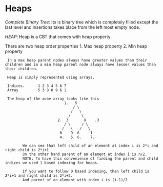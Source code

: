 # Heaps

*Complete Binary Tree*: Its is binary tree which is completely filled except the last level and insertions takes place from the left most 
                          empty node. 
                         
*HEAP*: Heap is a CBT that comes with heap property.

There are two heap order properties
     1. Max heap property 
     2. Min heap property
     
     In a max heap parent nodes always have greater values than their children and in a min heap parent node always have lesser values than their children.
     
     Heap is simply represented using arrays. 
     
     Indices.      1 2 3 4 5 6 7
     Array         5 3 8 0 9 6 1
     
     The heap of the aobe array looks like this 
                               1.   5
                                   / \
                                  /   \
                                 /     \
                            2.  3       8    .3
                               / \     / \
                              /   \   /   \
                             0    9  6     1
                             4.   5. 6.    7. 
                             
            We can see that left child of an element at index i is 2*i and right child is 2*i+1
            On the other hand parent of an element at index i is n/2.  
            NOTE: To have this convenience of finding the parent and child indices we used 1 based indexing for heaps. 
            
            If you want to follow 0 based indexing, then left child is 2*i+1 and right child is 2*i+2.
            And parent of an element with index i is (i-1)/2
